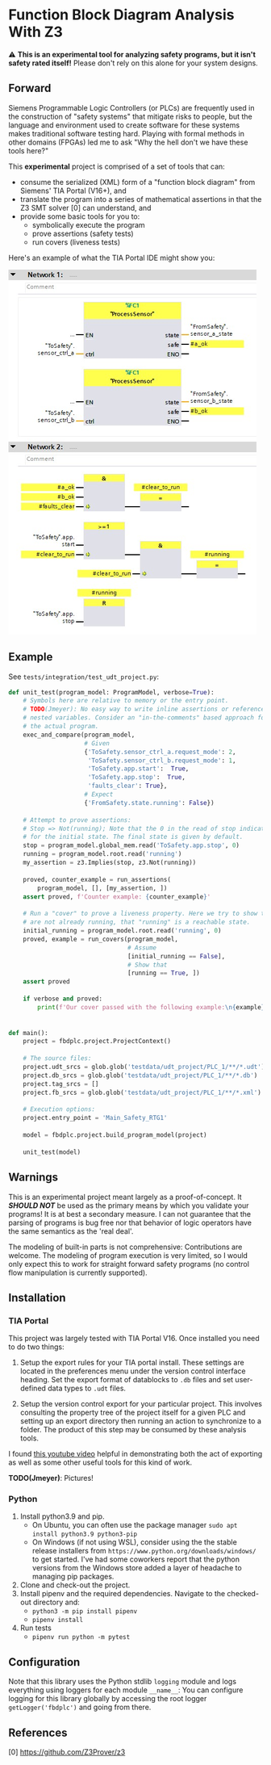 # Function Block Diagram Analysis With Z3

:warning: **This is an experimental tool for analyzing safety programs, but it isn't safety rated itself!** Please don't rely on this alone for your system designs.

## Forward
Siemens Programmable Logic Controllers (or PLCs) are frequently used in the construction of "safety systems" that mitigate risks to people, but the language and environment used to create software for these systems makes traditional software testing hard. Playing with formal methods in other domains (FPGAs) led me to ask "Why the hell don't we have these tools here?"

This **experimental** project is comprised of a set of tools that can:
 - consume the serialized (XML) form of a "function block diagram" from Siemens' TIA Portal (V16+), and
 - translate the program into a series of mathematical assertions in that the Z3 SMT solver [0] can understand, and
 - provide some basic tools for you to:
    - symbolically execute the program
    - prove assertions (safety tests)
    - run covers (liveness tests)

Here's an example of what the TIA Portal IDE might show you:

![example of a function block diagram](docs/fbd.jpg)

## Example

See `tests/integration/test_udt_project.py`:

```python
def unit_test(program_model: ProgramModel, verbose=True):
    # Symbols here are relative to memory or the entry point.
    # TODO(Jmeyer): No easy way to write inline assertions or reference deeply
    # nested variables. Consider an "in-the-comments" based approach for annotating
    # the actual program.
    exec_and_compare(program_model,
                     # Given
                     {'ToSafety.sensor_ctrl_a.request_mode': 2,
                      'ToSafety.sensor_ctrl_b.request_mode': 1,
                      'ToSafety.app.start':  True,
                      'ToSafety.app.stop':  True,
                      'faults_clear': True},
                     # Expect
                     {'FromSafety.state.running': False})

    # Attempt to prove assertions:
    # Stop => Not(running); Note that the 0 in the read of stop indicates we are asking
    # for the initial state. The final state is given by default.
    stop = program_model.global_mem.read('ToSafety.app.stop', 0)
    running = program_model.root.read('running')
    my_assertion = z3.Implies(stop, z3.Not(running))

    proved, counter_example = run_assertions(
        program_model, [], [my_assertion, ])
    assert proved, f'Counter example: {counter_example}'

    # Run a "cover" to prove a liveness property. Here we try to show that, assuming we
    # are not already running, that "running" is a reachable state.
    initial_running = program_model.root.read('running', 0)
    proved, example = run_covers(program_model,
                                 # Assume
                                 [initial_running == False],
                                 # Show that
                                 [running == True, ])
    assert proved

    if verbose and proved:
        print(f'Our cover passed with the following example:\n{example}')


def main():
    project = fbdplc.project.ProjectContext()

    # The source files:
    project.udt_srcs = glob.glob('testdata/udt_project/PLC_1/**/*.udt')
    project.db_srcs = glob.glob('testdata/udt_project/PLC_1/**/*.db')
    project.tag_srcs = []
    project.fb_srcs = glob.glob('testdata/udt_project/PLC_1/**/*.xml')

    # Execution options:
    project.entry_point = 'Main_Safety_RTG1'

    model = fbdplc.project.build_program_model(project)

    unit_test(model)


```

## Warnings

This is an experimental project meant largely as a proof-of-concept. It ***SHOULD NOT*** be used as the primary means by which you validate your programs! It is at best a secondary measure. I can not guarantee that the parsing of programs is bug free nor that behavior of logic operators have the same semantics as the 'real deal'.

The modeling of built-in parts is not comprehensive: Contributions are welcome. The modeling of program execution is very limited, so I would only expect this to work for straight forward safety programs (no control flow manipulation is currently supported).

## Installation

### TIA Portal
This project was largely tested with TIA Portal V16. Once installed you need to do two things:

1. Setup the export rules for your TIA portal install. These settings are located in the preferences menu under the version control interface heading. Set the export format of datablocks to `.db` files and set user-defined data types to `.udt` files.

2. Setup the version control export for your particular project. This involves consulting the property tree of the project itself for a given PLC and setting up an export directory then running an action to synchronize to a folder. The product of this step may be consumed by these analysis tools. 

I found [this youtube video](https://www.youtube.com/watch?v=Jm-KNwNnrgQ) helpful in demonstrating both the act of exporting as well as some other useful tools for this kind of work.

**TODO(Jmeyer)**: Pictures!

### Python
1. Install python3.9 and pip.
   * On Ubuntu, you can often use the package manager `sudo apt install python3.9 python3-pip`
   * On Windows (if not using WSL), consider using the the stable release installers from `https://www.python.org/downloads/windows/` to get started. I've had some coworkers report that the python versions from the Windows store added a layer of headache to managing pip packages.
2. Clone and check-out the project.
3. Install pipenv and the required dependencies. Navigate to the checked-out directory and:
   * `python3 -m pip install pipenv`
   * `pipenv install`
4. Run tests
   * `pipenv run python -m pytest`

## Configuration

Note that this library uses the Python stdlib `logging` module and logs everything using loggers for each module `__name__`: You can configure logging for this library globally by accessing the root logger `getLogger('fbdplc')` and going from there.

## References

[0] https://github.com/Z3Prover/z3